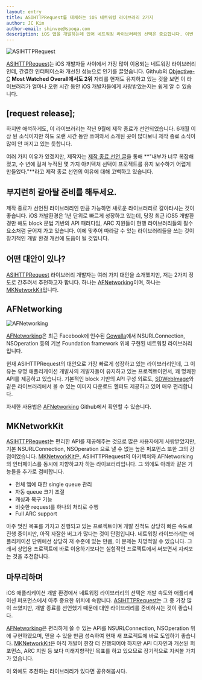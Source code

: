 ```yaml
---
layout: entry
title: ASIHTTPRequest를 대체하는 iOS 네트워킹 라이브러리 2가지
author: JC Kim
author-email: shinvee@spoqa.com
description: iOS 앱을 개발하는데 있어 네트워킹 라이브러리의 선택은 중요합니다. 이번 글에선 최근 개발이 종료된 ASIHTTPRequest 라이브러리의 대안을 2가지 소개합니다.
---
```


![ASIHTTPRequest](http://allseeing-i.com/i/smallerlogo.png)

[ASIHTTPRequest]는 iOS 개발자들 사이에서 가장 많이 이용되는 네트워킹 라이브러리인데, 간결한 인터페이스와 개선된 성능으로 인기를 끌었습니다. Github의 [Objective-C](https://github.com/languages/Objective-C) **Most Watched Overall에서도 2위** 자리를 현재도 유지하고 있는 것을 보면 이 라이브러리가 얼마나 오랜 시간 동안 iOS 개발자들에게 사랑받았는지는 쉽게 알 수 있습니다.

[request release];
---
하지만 애석하게도, 이 라이브러리는 작년 9월에 제작 종료가 선언되었습니다. 6개월 이상 된 소식이지만 하도 오랜 시간 동안 쓰여와서 소개된 곳이 많다보니 제작 종료 소식이 많이 안 퍼지고 있는 듯합니다. 

여러 가지 이유가 있겠지만, 제작자는 [제작 종료 선언 글](http://allseeing-i.com/[request_release];)을 통해 **"내부가 너무 복잡해졌고, 수 년에 걸쳐 누적된 몇 가지 아키텍처 선택이 프로젝트를 유지 보수하기 어렵게 만들었다."**라고 제작 종료 선언의 이유에 대해 고백하고 있습니다. 

부지런히 갈아탈 준비를 해두세요.
---
제작 종료가 선언된 라이브러리인 만큼 가능하면 새로운 라이브러리로 갈아타시는 것이 좋습니다. iOS 개발환경은 1년 단위로 빠르게 성장하고 있는데, 당장 최근 iOS5 개발환경만 해도 block 문법 기반의 API 패러다임, ARC 지원들이 현행 라이브러리들의 필수 요소처럼 굳어져 가고 있습니다. 이에 맞추어 따라갈 수 있는 라이브러리들을 쓰는 것이 장기적인 개발 환경 개선에 도움이 될 것입니다. 

어떤 대안이 있나?
---
[ASIHTTPRequest] 라이브러리 개발자는 여러 가지 대안을 소개했지만, 저는 2가지 정도로 간추려서 추천하고자 합니다. 하나는 [AFNetworking]이며, 하나는 [MKNetworkKit]입니다.

AFNetworking
---
![AFNetworking](https://github.com/AFNetworking/AFNetworking/raw/gh-pages/afnetworking-logo.png)

[AFNetworking]은 최근 Facebook에 인수된 [Gowalla](http://gowalla.com/)에서  NSURLConnection, NSOperation 등의 기본 Foundation framework 위에 구현된 네트워킹 라이브러리입니다. 

현재 ASIHTTPRequest의 대안으로 가장 빠르게 성장하고 있는 라이브러리인데, 그 이유는 유명 애플리케이션 개발사의 개발자들이 유지하고 있는 프로젝트이면서, 꽤 명쾌한 API를 제공하고 있습니다. 기본적인 block 기반의 API 구성 외로도, [SDWebImage]와 같은 라이브러리에서 볼 수 있는 이미지 다운로드 헬퍼도 제공하고 있어 매우 편리합니다.

자세한 사용법은 [AFNetworking] Github에서 확인할 수 있습니다.

MKNetworkKit
---
[ASIHTTPRequest]는 편리한 API를 제공해주는 것으로 많은 사용자에게 사랑받았지만, 기본 NSURLConnection, NSOperation 으로 낼 수 없는 높은 퍼포먼스 또한 그의 강점이었습니다. [MKNetworkKit]은, ASIHTTPRequest의 아키텍처와 AFNetworking의 인터페이스를 동시에 지향하고자 하는 라이브러리입니다. 그 외에도 아래와 같은 기능들을 추가로 겸비합니다.

 - 전체 앱에 대한 single queue 관리
 - 자동 queue 크기 조절
 - 캐싱과 복구 기능
 - 비슷한 request를 하나의 처리로 수행
 - Full ARC support

아주 멋진 목표를 가지고 진행되고 있는 프로젝트이며 개발 진척도 상당히 빠른 속도로 진행 중이지만, 아직 자잘한 버그가 많다는 것이 단점입니다. 네트워킹 라이브러리는 애플리케이션 단위에선 상당히 저 수준에 있는 만큼, 이 문제는 치명적일 수 있습니다. 그래서 상업용 프로젝트에 바로 이용하기보다는 실험적인 프로젝트에서 써보면서 지켜보는 것을 추천합니다.

마무리하며
---
iOS 애플리케이션 개발 환경에서 네트워킹 라이브러리의 선택은 개발 속도와 애플리케이션 퍼포먼스에서 아주 중요한 위치에 속합니다. [ASIHTTPRequest]는 그 중 가장 많이 쓰였지만, 개발 종료를 선언했기 때문에 대안 라이브러리를 준비하시는 것이 좋습니다. 

[AFNetworking]은 편리하게 쓸 수 있는 API를 NSURLConnection, NSOperation 위에 구현하였으며, 믿을 수 있을 만큼 성숙하여 현재 새 프로젝트에 바로 도입하기 좋습니다. [MKNetworkKit]은 아직 개발이 한창 더 진행되어야 하지만 API 디자인과 개선된 퍼포먼스, ARC 지원 등 보다 미래지향적인 목표를 하고 있으므로 장기적으로 지켜볼 가치가 있습니다.

이 외에도 추천하는 라이브러리가 있다면 공유해봅시다.

  [ASIHTTPRequest]: http://allseeing-i.com/ASIHTTPRequest/
  [AFNetworking]: https://github.com/AFNetworking/AFNetworking
  [MKNetworkKit]: https://github.com/MugunthKumar/MKNetworkKit
  [SDWebImage]: https://github.com/rs/SDWebImage
